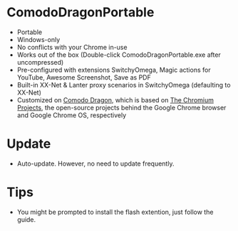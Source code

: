 # ComodoDragonPortable
* Portable
* Windows-only
* No conflicts with your Chrome in-use
* Works out of the box (Double-click ComodoDragonPortable.exe after uncompressed)
* Pre-configured with extensions SwitchyOmega, Magic actions for YouTube, Awesome Screenshot, Save as PDF
* Built-in XX-Net & Lanter proxy scenarios in SwitchyOmega (defaulting to XX-Net)
* Customized on [Comodo Dragon](https://www.comodo.com/home/browsers-toolbars/), which is based on [The Chromium Projects](https://www.chromium.org/), the open-source projects behind the Google Chrome browser and Google Chrome OS, respectively

# Update
* Auto-update. However, no need to update frequently.

# Tips
* You might be prompted to install the flash extention, just follow the guide.
